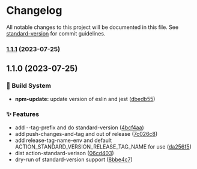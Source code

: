 # Changelog

All notable changes to this project will be documented in this file. See [standard-version](https://github.com/conventional-changelog/standard-version) for commit guidelines.

### [1.1.1](https://github.com/convention-change/action-standard-version/compare/v1.1.0...v1.1.1) (2023-07-25)

## 1.1.0 (2023-07-25)


### 👷‍ Build System

* **npm-update:** update version of eslin and jest ([dbedb55](https://github.com/convention-change/action-standard-version/commit/dbedb5501b71ef2f3d1d11de7af9096dcad89a92))


### ✨ Features

* add --tag-prefix and do standard-version ([4bcf4aa](https://github.com/convention-change/action-standard-version/commit/4bcf4aa1db1cdfdcb4d1835f1bad254264268650))
* add push-changes-and-tag and out of release ([7c026c8](https://github.com/convention-change/action-standard-version/commit/7c026c8577eb691738e725830d93979367c277d6))
* add release-tag-name-env and default ACTION_STANDARD_VERSION_RELEASE_TAG_NAME for use ([da256f5](https://github.com/convention-change/action-standard-version/commit/da256f54d4c9c5b3515487f7319da5f4caccfc99))
* dist action-standard-verison ([06cd403](https://github.com/convention-change/action-standard-version/commit/06cd40377826229538800c8e767e1dbd4d9b43c0))
* dry-run of standard-version support ([8bbe4c7](https://github.com/convention-change/action-standard-version/commit/8bbe4c7bf45605c6a0f8fa890bad45592d3db25d))
